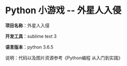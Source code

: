 # Python 小游戏 -- 外星人入侵


**项目名称**：外星人入侵

**开发工具**：sublime text 3

**语言版本**：python 3.6.5


说明：代码以及图片资源参考《Python编程 从入门到实践》
